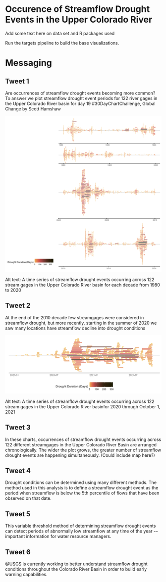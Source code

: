 # Occurence of Streamflow Drought Events in the Upper Colorado River

Add some text here on data set and R packages used 

Run the targets pipeline to build the base visualizations. 

# Messaging

## Tweet 1

Are occurrences of streamflow drought events becoming more common? To answer we plot streamflow drought event periods for 122 river gages in the Upper Colorado River basin for day 19 #30DayChartChallenge, Global Change by Scott Hamshaw 

![](out/uppercol_jd_5_1980-2020.png)

Alt text: A time series of streamflow drought events occurring across 122 stream gages in the Upper Colorado River basin for each decade from 1980 to 2020

## Tweet 2

At the end of the 2010 decade few streamgages were considered in streamflow drought, but more recently, starting in the summer of 2020 we saw many locations have streamflow decline into drought conditions

![](out/uppercol_jd_5_2021.png)

Alt text: A time series of streamflow drought events occurring across 122 stream gages in the Upper Colorado River basinfor 2020 through October 1, 2021

## Tweet 3

In these charts, occurrences of streamflow drought events occurring across 122 different streamgages in the Upper Colorado River Basin are arranged chronologically. The wider the plot grows, the greater number of streamflow drought events are happening simultaneously. (Could include map here?)

## Tweet 4

Drought conditions can be determined using many different methods. The method used in this analysis is to define a streamflow drought event as the period when streamflow is below the 5th percentile of flows that have been observed on that date.

## Tweet 5

This variable threshold method of determining streamflow drought events can detect periods of abnormally low streamflow at any time of the year -– important information for water resource managers. 

## Tweet 6

@USGS is currently working to better understand streamflow drought conditions throughout the Colorado River Basin in order to build early warning capabilities.  

